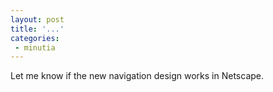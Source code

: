 ```yaml
---
layout: post
title: '...'
categories:
 - minutia
---
```


Let me know if the new navigation design works in Netscape.

